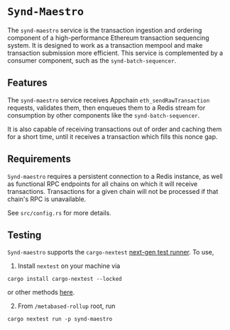 # `Synd-Maestro`

The `synd-maestro` service is the transaction ingestion and ordering component of a high-performance Ethereum transaction sequencing system. It is designed to work as a transaction mempool and make transaction submission more efficient. This service is complemented by a consumer component, such as the `synd-batch-sequencer`.

## Features
The `synd-maestro` service receives Appchain `eth_sendRawTransaction` requests, validates them, then enqueues them to a Redis stream for consumption by other components like the `synd-batch-sequencer`. 

It is also capable of receiving transactions out of order and caching them for a short time, until it receives a transaction which fills this nonce gap. 

## Requirements
`Synd-maestro` requires a persistent connection to a Redis instance, as well as functional RPC endpoints for all chains on which it will receive transactions. Transactions for a given chain will not be processed if that chain's RPC is unavailable. 

See `src/config.rs` for more details.

## Testing 
`Synd-maestro` supports the `cargo-nextest` [next-gen test runner](https://nexte.st/). 
To use, 
1. Install `nextest` on your machine via 

`cargo install cargo-nextest --locked` 

or other methods [here](https://nexte.st/docs/installation/).

2. From `/metabased-rollup` root, run 

`cargo nextest run -p synd-maestro`
